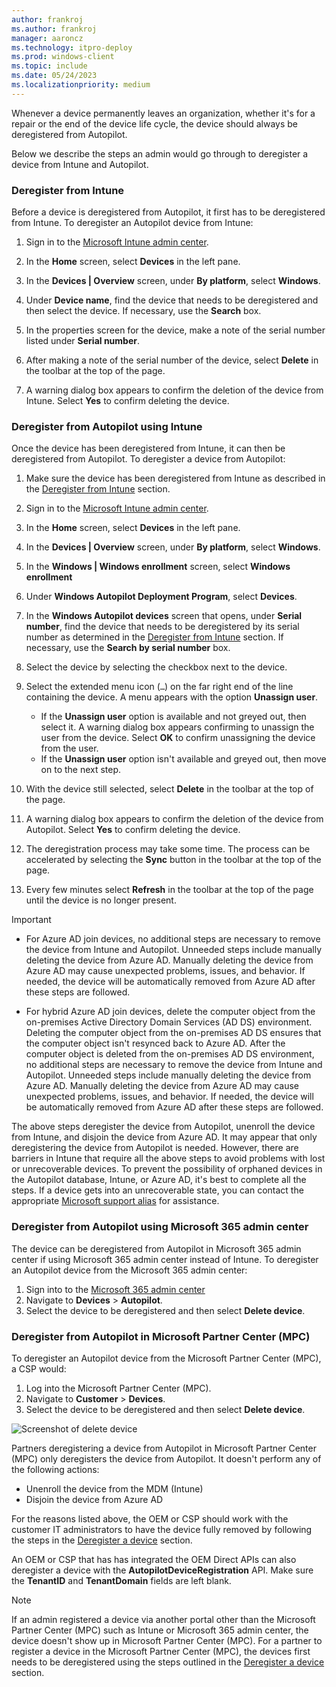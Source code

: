```yaml
---
author: frankroj
ms.author: frankroj
manager: aaroncz
ms.technology: itpro-deploy
ms.prod: windows-client
ms.topic: include
ms.date: 05/24/2023
ms.localizationpriority: medium
---
```


<!-- This file is shared by the following articles:

registration-overview.md
autopilot-mbr.md

Headings are driven by article context. -->

Whenever a device permanently leaves an organization, whether it's for a repair or the end of the device life cycle, the device should always be deregistered from Autopilot.

Below we describe the steps an admin would go through to deregister a device from Intune and Autopilot.

### Deregister from Intune

Before a device is deregistered from Autopilot, it first has to be deregistered from Intune. To deregister an Autopilot device from Intune:

1. Sign in to the [Microsoft Intune admin center](https://go.microsoft.com/fwlink/?linkid=2109431).

2. In the **Home** screen, select **Devices** in the left pane.

3. In the **Devices | Overview** screen, under **By platform**, select **Windows**.

4. Under **Device name**, find the device that needs to be deregistered and then select the device. If necessary, use the **Search** box.

5. In the properties screen for the device, make a note of the serial number listed under **Serial number**.

6. After making a note of the serial number of the device, select **Delete** in the toolbar at the top of the page.

7. A warning dialog box appears to confirm the deletion of the device from Intune. Select **Yes** to confirm deleting the device.

### Deregister from Autopilot using Intune

Once the device has been deregistered from Intune, it can then be deregistered from Autopilot. To deregister a device from Autopilot:

1. Make sure the device has been deregistered from Intune as described in the [Deregister from Intune](#deregister-from-intune) section.

1. Sign in to the [Microsoft Intune admin center](https://go.microsoft.com/fwlink/?linkid=2109431).

1. In the **Home** screen, select **Devices** in the left pane.

1. In the **Devices | Overview** screen, under **By platform**, select **Windows**.

1. In the **Windows | Windows enrollment** screen, select **Windows enrollment**

1. Under **Windows Autopilot Deployment Program**, select **Devices**.

1. In the **Windows Autopilot devices** screen that opens, under **Serial number**, find the device that needs to be deregistered by its serial number as determined in the [Deregister from Intune](#deregister-from-intune) section. If necessary, use the **Search by serial number** box.

1. Select the device by selecting the checkbox next to the device.

1. Select the extended menu icon (`…`) on the far right end of the line containing the device. A menu appears with the option **Unassign user**.

   - If the **Unassign user** option is available and not greyed out, then select it. A warning dialog box appears confirming to unassign the user from the device. Select **OK** to confirm unassigning the device from the user.
   - If the **Unassign user** option isn't available and greyed out, then move on to the next step.

1. With the device still selected, select **Delete** in the toolbar at the top of the page.

1. A warning dialog box appears to confirm the deletion of the device from Autopilot. Select **Yes** to confirm deleting the device.

1. The deregistration process may take some time. The process can be accelerated by selecting the **Sync** button in the toolbar at the top of the page.

1. Every few minutes select **Refresh** in the toolbar at the top of the page until the device is no longer present.

> [!IMPORTANT]
>
> - For Azure AD join devices, no additional steps are necessary to remove the device from Intune and Autopilot. Unneeded steps include manually deleting the device from Azure AD. Manually deleting the device from Azure AD may cause unexpected problems, issues, and behavior. If needed, the device will be automatically removed from Azure AD after these steps are followed.
>
> - For hybrid Azure AD join devices, delete the computer object from the on-premises Active Directory Domain Services (AD DS) environment. Deleting the computer object from the on-premises AD DS ensures that the computer object isn't resynced back to Azure AD. After the computer object is deleted from the on-premises AD DS environment, no additional steps are necessary to remove the device from Intune and Autopilot. Unneeded steps include manually deleting the device from Azure AD. Manually deleting the device from Azure AD may cause unexpected problems, issues, and behavior. If needed, the device will be automatically removed from Azure AD after these steps are followed.

The above steps deregister the device from Autopilot, unenroll the device from Intune, and disjoin the device from Azure AD. It may appear that only deregistering the device from Autopilot is needed. However, there are barriers in Intune that require all the above steps to avoid problems with lost or unrecoverable devices. To prevent the possibility of orphaned devices in the Autopilot database, Intune, or Azure AD, it's best to complete all the steps. If a device gets into an unrecoverable state, you can contact the appropriate [Microsoft support alias](../autopilot-support.md) for assistance.

### Deregister from Autopilot using Microsoft 365 admin center

The device can be deregistered from Autopilot in Microsoft 365 admin center if using Microsoft 365 admin center instead of Intune. To deregister an Autopilot device from the Microsoft 365 admin center:

1. Sign into to the [Microsoft 365 admin center](https://admin.microsoft.com/)
1. Navigate to **Devices** > **Autopilot**.
1. Select the device to be deregistered and then select **Delete device**.

### Deregister from Autopilot in Microsoft Partner Center (MPC)

To deregister an Autopilot device from the Microsoft Partner Center (MPC), a CSP would:

1. Log into the Microsoft Partner Center (MPC).
2. Navigate to **Customer** > **Devices**.
3. Select the device to be deregistered and then select **Delete device**.

![Screenshot of delete device](../images/devices.png)

Partners deregistering a device from Autopilot in Microsoft Partner Center (MPC) only deregisters the device from Autopilot. It doesn't perform any of the following actions:

- Unenroll the device from the MDM (Intune)
- Disjoin the device from Azure AD

For the reasons listed above, the OEM or CSP should work with the customer IT administrators to have the device fully removed by following the steps in the [Deregister a device](#deregister-a-device) section.

An OEM or CSP that has has integrated the OEM Direct APIs can also deregister a device with the **AutopilotDeviceRegistration** API. Make sure the **TenantID** and **TenantDomain** fields are left blank.

> [!NOTE]
>
> If an admin registered a device via another portal other than the Microsoft Partner Center (MPC) such as Intune or Microsoft 365 admin center, the device doesn't show up in Microsoft Partner Center (MPC). For a partner to register a device in the Microsoft Partner Center (MPC), the devices first needs to be deregistered using the steps outlined in the [Deregister a device](#deregister-a-device) section.